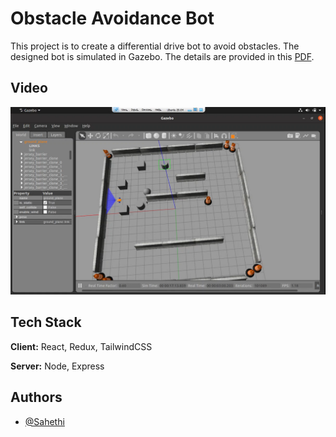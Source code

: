 
# Obstacle Avoidance Bot

This project is to create a differential drive bot to avoid obstacles. The designed bot is simulated in Gazebo.
The details are provided in this [PDF](https://github.com/Sahethi/ros-assignment/blob/master/Obstacle%20Avoidance%20Using%20ROS%20and%20Gazebo.pdf).


## Video

[![Video](/assets/robot.png)](https://www.youtube.com/watch?v=sNOSZIfiu6g)

  
## Tech Stack

**Client:** React, Redux, TailwindCSS

**Server:** Node, Express

  
## Authors

- [@Sahethi](https://www.github.com/Sahethi)

  